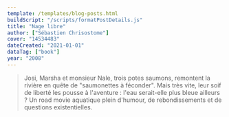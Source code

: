 ```yaml
---
template: /templates/blog-posts.html
buildScript: "/scripts/formatPostDetails.js"
title: "Nage libre"
author: ["Sébastien Chrisostome"]
cover: "14534483"
dateCreated: "2021-01-01"
dataTag: ["book"]
year: "2008"
---
```


> Josi, Marsha et monsieur Nale, trois potes saumons, remontent la rivière en quête de "saumonettes à féconder". Mais très vite, leur soif de liberté les pousse à l'aventure : l'eau serait-elle plus bleue ailleurs ? Un road movie aquatique plein d'humour, de rebondissements et de questions existentielles.
